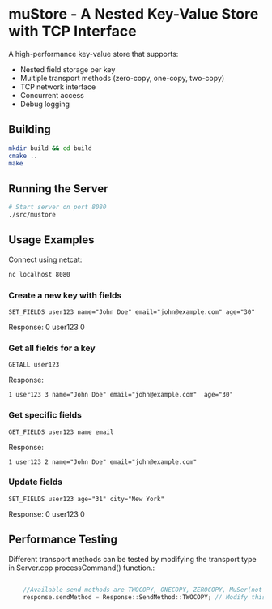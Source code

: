 # muStore - A Nested Key-Value Store with TCP Interface

A high-performance key-value store that supports:
- Nested field storage per key
- Multiple transport methods (zero-copy, one-copy, two-copy)
- TCP network interface
- Concurrent access
- Debug logging

## Building

```bash
mkdir build && cd build
cmake ..
make
```

## Running the Server

```bash
# Start server on port 8080
./src/mustore
```

## Usage Examples

Connect using netcat:

```bash
nc localhost 8080
```

### Create a new key with fields
```
SET_FIELDS user123 name="John Doe" email="john@example.com" age="30"
```
Response: 0 user123 0

### Get all fields for a key
```
GETALL user123
```
Response:
```
1 user123 3 name="John Doe" email="john@example.com"  age="30"
```

### Get specific fields
```
GET_FIELDS user123 name email
```
Response:
```
1 user123 2 name="John Doe" email="john@example.com"
```

### Update fields
```
SET_FIELDS user123 age="31" city="New York"
```
Response: 0 user123 0

## Performance Testing

Different transport methods can be tested by modifying the transport type in Server.cpp processCommand() function.:

```cpp

    //Available send methods are TWOCOPY, ONECOPY, ZEROCOPY, MuSer(not implemented)
    response.sendMethod = Response::SendMethod::TWOCOPY; // Modify this line to use different send methods 

    
```

